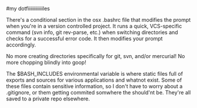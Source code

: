 #my dotfiiiiiiiiiiiiles

There's a conditional section in the osx .bashrc file that modifies the prompt when you're in a version controlled project. It runs a quick, VCS-specific command (svn info, git rev-parse, etc.) when switching directories and checks for a successful error code. It then modifies your prompt accordingly.

No more creating directories specifically for git, svn, and/or mercurial! No more chopping blindly into goop!

The $BASH_INCLUDES environmental variable is where static files full of exports and sources for various applications and whatnot exist. Some of these files contain sensitive information, so I don't have to worry about a .gitignore, or them getting commited somwhere the should'nt be. They're all saved to a private repo elsewhere.


